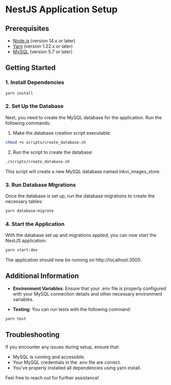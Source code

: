 # NestJS Application Setup

## Prerequisites

- [Node.js](https://nodejs.org/) (version 14.x or later)
- [Yarn](https://yarnpkg.com/) (version 1.22.x or later)
- [MySQL](https://www.mysql.com/) (version 5.7 or later)

## Getting Started

### 1. Install Dependencies

```bash
yarn install
```

### 2. Set Up the Database

Next, you need to create the MySQL database for the application. Run the following commands:

1. Make the database creation script executable:

```bash
chmod +x scripts/create_database.sh
```

2. Run the script to create the database:

```bash
./scripts/create_database.sh
```

This script will create a new MySQL database named inkvi_images_store.

### 3. Run Database Migrations

Once the database is set up, run the database migrations to create the necessary tables:

```bash
yarn database:migrate
```

### 4. Start the Application

With the database set up and migrations applied, you can now start the NestJS application:

```bash
yarn start:dev
```

The application should now be running on http://localhost:3000.

## Additional Information

- **Environment Variables**: Ensure that your .env file is properly configured with your MySQL connection details and other necessary environment variables.

- **Testing**: You can run tests with the following command:

```bash
yarn test
```

## Troubleshooting

If you encounter any issues during setup, ensure that:

- MySQL is running and accessible.
- Your MySQL credentials in the .env file are correct.
- You've properly installed all dependencies using yarn install.

Feel free to reach out for further assistance!
